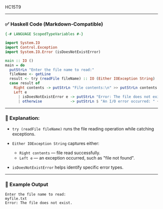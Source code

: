 HC15T9

---

### ✅ Haskell Code (Markdown-Compatible)

```haskell
{-# LANGUAGE ScopedTypeVariables #-}

import System.IO
import Control.Exception
import System.IO.Error (isDoesNotExistError)

main :: IO ()
main = do
  putStrLn "Enter the file name to read:"
  fileName <- getLine
  result <- try (readFile fileName) :: IO (Either IOException String)
  case result of
    Right contents -> putStrLn "File contents:\n" >> putStrLn contents
    Left e 
      | isDoesNotExistError e -> putStrLn "Error: The file does not exist."
      | otherwise             -> putStrLn $ "An I/O error occurred: " ++ show e
```

---

### 📌 Explanation:

* `try (readFile fileName)` runs the file reading operation while catching exceptions.
* `Either IOException String` captures either:

  * `Right contents` — file read successfully.
  * `Left e` — an exception occurred, such as "file not found".
* `isDoesNotExistError` helps identify specific error types.

---

### 🧪 Example Output

```
Enter the file name to read:
myfile.txt
Error: The file does not exist.
```

